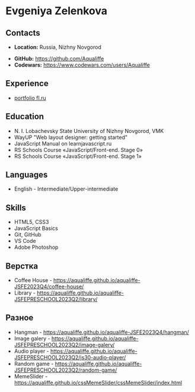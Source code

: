 # Evgeniya Zelenkova

## Contacts
* **Location:** Russia, Nizhny Novgorod
<!-- * **Phone:** +7 910 877 42 34
* **Email:** evgeniia.er@gmail.com -->
* **GitHub:** https://github.com/Aqualiffe
* **Codewars:** https://www.codewars.com/users/Aqualiffe
  
## Experience
* [portfolio fl.ru](https://www.fl.ru/users/alberta/portfolio/)

## Education
* N. I. Lobachevsky State University of Nizhny Novgorod, VMK
* WayUP "Web layout designer: getting started"
* JavaScript Manual on learnjavascript.ru 
* RS Schools Course «JavaScript/Front-end. Stage 0» 
* RS Schools Course «JavaScript/Front-end. Stage 1» 

## Languages
* English - Intermediate/Upper-intermediate

## Skills
* HTML5, CSS3
* JavaScript Basics
* Git, GitHub
* VS Code
* Adobe Photoshop


## Верстка
* Coffee House - https://aqualiffe.github.io/aqualiffe-JSFE2023Q4/coffee-house/
* Library - https://aqualiffe.github.io/aqualiffe-JSFEPRESCHOOL2023Q2/library/ 


## Разное
* Hangman - https://aqualiffe.github.io/aqualiffe-JSFE2023Q4/hangman/
* Image galery - https://aqualiffe.github.io/aqualiffe-JSFEPRESCHOOL2023Q2/image-galery/
* Audio player - https://aqualiffe.github.io/aqualiffe-JSFEPRESCHOOL2023Q2/js30-audio-player/
* Random game - https://aqualiffe.github.io/aqualiffe-JSFEPRESCHOOL2023Q2/random-game/
* MemeSlider - https://aqualiffe.github.io/cssMemeSlider/cssMemeSlider/index.html  

<!--
**Aqualiffe/Aqualiffe** is a ✨ _special_ ✨ repository because its `README.md` (this file) appears on your GitHub profile.

Here are some ideas to get you started:

- 🔭 I’m currently working on ...
- 🌱 I’m currently learning ...
- 👯 I’m looking to collaborate on ...
- 🤔 I’m looking for help with ...
- 💬 Ask me about ...
- 📫 How to reach me: ...
- 😄 Pronouns: ...
- ⚡ Fun fact: ...
-->

